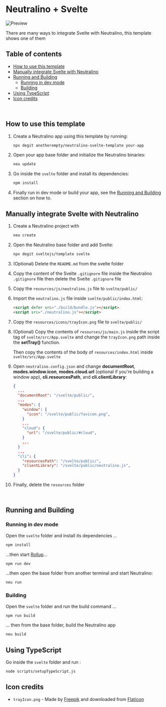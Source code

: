 # Neutralino + Svelte

<img src="https://i.ibb.co/xS6mJTY/image-2022-04-08-094444991.png" alt="Preview" style="max-width:800px">

There are many ways to integrate Svelte with Neutralino, this template shows one of them

## Table of contents

  - [How to use this template](#how-to-use-this-template)
  - [Manually integrate Svelte with Neutralino](#manually-integrate-svelte-with-neutralino)
  - [Running and Building](#running-and-building)
    - [Running in dev mode](#running-in-dev-mode)
    - [Building](#building)
  - [Using TypeScript](#using-typescript)
  - [Icon credits](#icon-credits)

<br>

## How to use this template

<ol>
  <li>
    <p>Create a Neutralino app using this template by running:</p>

```sh
npx degit anotherempty/neutralino-svelte-template your-app
```
  </li>
  <li>
    <p>Open your app base folder and initialize the Neutralino binaries:</p>

```sh
neu update
```
  </li>
  <li>
    <p>Go inside the <code>svelte</code> folder and install its dependencies:</p>

```sh
npm install
```
  </li>
  <li>
    <p>Finally run in dev mode or build your app, see the <a href="#running-and-building">Running and Building</a>
     section on how to.</p>
  </li>
</ol>

## Manually integrate Svelte with Neutralino

<ol>
  <li>
    <p>Create a Neutralino project with</p>

```sh
neu create
```

  </li>
  <li>
    <p>Open the Neutralino base folder and add Svelte:</p>

```sh
npx degit sveltejs/template svelte
```

  </li>
  <li>
    <p>(Optional) Delete the <code>README.md</code> from the svelte folder</p>
  </li>
  <li>
    <p>Copy the content of the Svelte <code>.gitignore</code> file inside the Neutralino <code>.gitignore</code> file then delete the Svelte <code>.gitignore</code> file</p>
  </li>
  <li>
    <p>Copy the <code>resources/js/neutralino.js</code> file to <code>svelte/public/</code></p>
  </li>
  <li>
    <p>Import the <code>neutralino.js</code> file inside <code>svelte/public/index.html</code>:</p>

```html
<script defer src="./build/bundle.js"></script>
<script src="./neutralino.js"></script>
```

  </li>
  <li>
    <p>Copy the <code>resources/icons/trayIcon.png</code> file to <code>svelte/public/</code></p>
  </li>
  <li>
    <p>(Optional) Copy the contents of <code>resources/js/main.js</code> inside the script tag of <code>svelte/src/App.svelte</code> and change the <code>trayIcon.png</code> path inside the <b>setTray()</b> function.</p>
    <p>Then copy the contents of the body of <code>resources/index.html</code> inside <code>svelte/src/App.svelte</code></p>
  </li>
  <li>
    <p>Open <code>neutralino.config.json</code> and change <b>documentRoot</b>, <b>modes.window.icon</b>, <b>modes.cloud.url</b> (optional if you're building a window app), <b>cli.resourcesPath</b>, and <b>cli.clientLibrary</b>:</p>

```json
{
  ...
  "documentRoot": "/svelte/public/",
  ...
  "modes": {
    "window": {
      "icon": "/svelte/public/favicon.png",
    }
    ...
    "cloud": {
      "url": "/svelte/public/#cloud",
    }
    ...
  }
  ...
  "cli": {
    "resourcesPath": "/svelte/public/",
    "clientLibrary": "/svelte/public/neutralino.js",
  }
}
```

  </li>
  <li>
    <p>Finally, delete the <code>resources</code> folder</p>
  </li>
</ol>

<br>

## Running and Building

### Running in dev mode

Open the <code>svelte</code> folder and install its dependencies ...

```bash
npm install
```

...then start [Rollup](https://rollupjs.org)...

```bash
npm run dev
```

...then open the base folder from another terminal and start Neutralino:

```bash
neu run
```

### Building 

Open the <code>svelte</code> folder and run the build command ...

```bash
npm run build
```

... then from the base folder, build the Neutralino app

```bash
neu build
```

## Using TypeScript

Go inside the <code>svelte</code> folder and run :

```bash
node scripts/setupTypeScript.js
```

## Icon credits

- `trayIcon.png` - Made by [Freepik](https://www.freepik.com) and downloaded from [Flaticon](https://www.flaticon.com)
